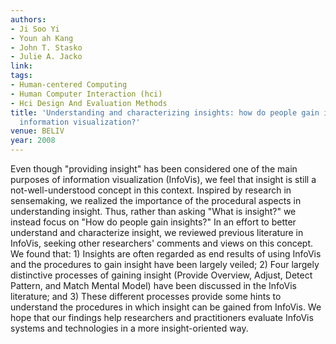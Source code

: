 ```yaml
---
authors:
- Ji Soo Yi
- Youn ah Kang
- John T. Stasko
- Julie A. Jacko
link:
tags:
- Human-centered Computing
- Human Computer Interaction (hci)
- Hci Design And Evaluation Methods
title: 'Understanding and characterizing insights: how do people gain insights using
  information visualization?'
venue: BELIV
year: 2008
---
```

Even though "providing insight" has been considered one of the main purposes of information visualization (InfoVis), we feel that insight is still a not-well-understood concept in this context. Inspired by research in sensemaking, we realized the importance of the procedural aspects in understanding insight. Thus, rather than asking "What is insight?" we instead focus on "How do people gain insights?" In an effort to better understand and characterize insight, we reviewed previous literature in InfoVis, seeking other researchers' comments and views on this concept. We found that: 1) Insights are often regarded as end results of using InfoVis and the procedures to gain insight have been largely veiled; 2) Four largely distinctive processes of gaining insight (Provide Overview, Adjust, Detect Pattern, and Match Mental Model) have been discussed in the InfoVis literature; and 3) These different processes provide some hints to understand the procedures in which insight can be gained from InfoVis. We hope that our findings help researchers and practitioners evaluate InfoVis systems and technologies in a more insight-oriented way.